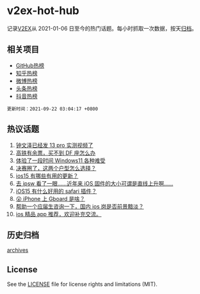# v2ex-hot-hub

 记录[V2EX](https://www.v2ex.com/)从 2021-01-06 日至今的热门话题。每小时抓取一次数据，按天[归档](archives)。
 
 ## 相关项目

- [GitHub热榜](https://github.com/lonnyzhang423/github-hot-hub)
- [知乎热榜](https://github.com/lonnyzhang423/zhihu-hot-hub)
- [微博热榜](https://github.com/lonnyzhang423/weibo-hot-hub)
- [头条热榜](https://github.com/lonnyzhang423/toutiao-hot-hub)
- [抖音热榜](https://github.com/lonnyzhang423/douyin-hot-hub)


 `更新时间：2021-09-22 03:04:17 +0800`

## 热议话题

1. [钟文泽已经发 13 pro 实测视频了](https://www.v2ex.com/t/803232)
1. [高铁有余票，买不到 DF 座怎么办](https://www.v2ex.com/t/803133)
1. [体验了一段时间 Windows11 各种难受](https://www.v2ex.com/t/803146)
1. [决赛圈了，这两个户型怎么选择？](https://www.v2ex.com/t/803215)
1. [ios15 有哪些有用的更新？](https://www.v2ex.com/t/803179)
1. [去 ipsw 看了一眼……近年来 iOS 固件的大小可谓是直线上升啊……](https://www.v2ex.com/t/803127)
1. [iOS15 有什么好用的 safari 插件？](https://www.v2ex.com/t/803200)
1. [😮 iPhone 上 Gboard 是啥？](https://www.v2ex.com/t/803160)
1. [帮助一个应届生咨询一下，国内 ios 岗是否前景黯淡？](https://www.v2ex.com/t/803154)
1. [ios 精品 app 推荐，欢迎补充交流。](https://www.v2ex.com/t/803140)

## 历史归档

[archives](archives)

## License

See the [LICENSE](LICENSE) file for license rights and limitations (MIT).
